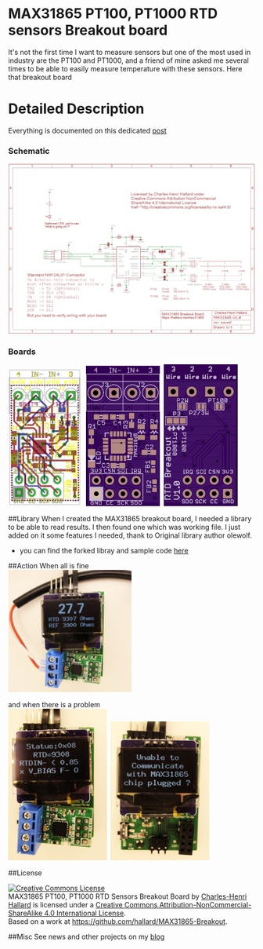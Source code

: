 MAX31865 PT100, PT1000 RTD sensors Breakout board
=================================================

It's not the first time I want to measure sensors but one of the most used in industry are the PT100 and PT1000, and a friend of mine asked me several times to be able to easily measure temperature with these sensors. Here that breakout board


Detailed Description
====================

Everything is documented on this dedicated [post][1]

### Schematic  
![schematic](https://raw.githubusercontent.com/hallard/MAX31865-Breakout/master/MAX31865-sch.png)  

### Boards  
<img src="https://raw.githubusercontent.com/hallard/MAX31865-Breakout/master/MAX31865-brd.png" alt="board V1.0" width="30%" height="30%">&nbsp;
<img src="https://raw.githubusercontent.com/hallard/MAX31865-Breakout/master/MAX31865-top.png" alt="top V1.0" width="30%" height="30%">&nbsp;
<img src="https://raw.githubusercontent.com/hallard/MAX31865-Breakout/master/MAX31865-bot.png" alt="bottom V1.0" width="30%" height="30%">

##Library
When I created the MAX31865 breakout board, I needed a library to be able to read results. I then found one which was working file. I just added on it some features I needed, thank to Original library author olewolf.
- you can find the forked libray and sample code [here][3]

##Action
When all is fine    
<img src="https://raw.githubusercontent.com/hallard/MAX31865-Breakout/master/pictures/max31865-oled-temp.jpg" alt="No breakout board connected" width="50%" height="30%">

and when there is a problem    
<img src="https://raw.githubusercontent.com/hallard/MAX31865-Breakout/master/pictures/max31865-oled-nortd.jpg" alt="No sensor connected" width="40%" height="40%">&nbsp;
<img src="https://raw.githubusercontent.com/hallard/MAX31865-Breakout/master/pictures/max31865-oled-noboard.jpg" alt="No breakout board connected" width="40%" height="40%">


##License

<a rel="license" href="http://creativecommons.org/licenses/by-nc-sa/4.0/"><img alt="Creative Commons License" style="border-width:0" src="https://i.creativecommons.org/l/by-nc-sa/4.0/88x31.png" /></a><br /><span xmlns:dct="http://purl.org/dc/terms/" property="dct:title">MAX31865 PT100, PT1000 RTD Sensors Breakout Board</span> by <a xmlns:cc="http://creativecommons.org/ns#" href="https://hallard.me/max31865" property="cc:attributionName" rel="cc:attributionURL">Charles-Henri Hallard</a> is licensed under a <a rel="license" href="http://creativecommons.org/licenses/by-nc-sa/4.0/">Creative Commons Attribution-NonCommercial-ShareAlike 4.0 International License</a>.<br />Based on a work at <a xmlns:dct="http://purl.org/dc/terms/" href="https://github.com/hallard/MAX31865-Breakout" rel="dct:source">https://github.com/hallard/MAX31865-Breakout</a>.

##Misc
See news and other projects on my [blog][2] 
 
[1]: http://hallard.me/max31865/
[2]: http://hallard.me
[3]: https://github.com/hallard/arduino-max31865/
